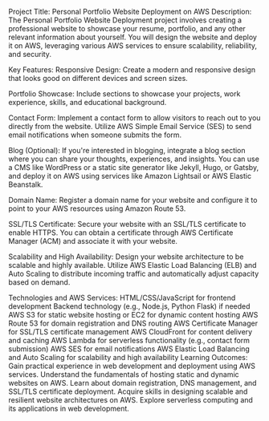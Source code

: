 Project Title: Personal Portfolio Website Deployment on AWS
Description:
The Personal Portfolio Website Deployment project involves creating a professional website to showcase your resume, portfolio,
and any other relevant information about yourself. You will design the website and deploy it on AWS, leveraging various AWS services to ensure scalability, reliability, and security.

Key Features:
Responsive Design: Create a modern and responsive design that looks good on different devices and screen sizes.

Portfolio Showcase: Include sections to showcase your projects, work experience, skills, and educational background.

Contact Form: Implement a contact form to allow visitors to reach out to you directly from the website. Utilize AWS Simple Email Service (SES) to send email notifications when someone submits the form.

Blog (Optional): If you're interested in blogging, integrate a blog section where you can share your thoughts, experiences, and insights. You can use a CMS like WordPress or a static site generator like Jekyll, Hugo, or Gatsby, and deploy it on AWS using services like Amazon Lightsail or AWS Elastic Beanstalk.

Domain Name: Register a domain name for your website and configure it to point to your AWS resources using Amazon Route 53.

SSL/TLS Certificate: Secure your website with an SSL/TLS certificate to enable HTTPS. You can obtain a certificate through AWS Certificate Manager (ACM) and associate it with your website.

Scalability and High Availability: Design your website architecture to be scalable and highly available. Utilize AWS Elastic Load Balancing (ELB) and Auto Scaling to distribute incoming traffic and automatically adjust capacity based on demand.

Technologies and AWS Services:
HTML/CSS/JavaScript for frontend development
Backend technology (e.g., Node.js, Python Flask) if needed
AWS S3 for static website hosting or EC2 for dynamic content hosting
AWS Route 53 for domain registration and DNS routing
AWS Certificate Manager for SSL/TLS certificate management
AWS CloudFront for content delivery and caching
AWS Lambda for serverless functionality (e.g., contact form submission)
AWS SES for email notifications
AWS Elastic Load Balancing and Auto Scaling for scalability and high availability
Learning Outcomes:
Gain practical experience in web development and deployment using AWS services.
Understand the fundamentals of hosting static and dynamic websites on AWS.
Learn about domain registration, DNS management, and SSL/TLS certificate deployment.
Acquire skills in designing scalable and resilient website architectures on AWS.
Explore serverless computing and its applications in web development.
